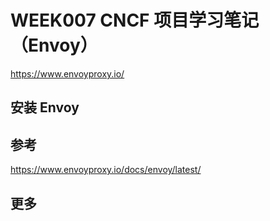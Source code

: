 # WEEK007 CNCF 项目学习笔记（Envoy）

https://www.envoyproxy.io/

## 安装 Envoy



## 参考

https://www.envoyproxy.io/docs/envoy/latest/

## 更多

